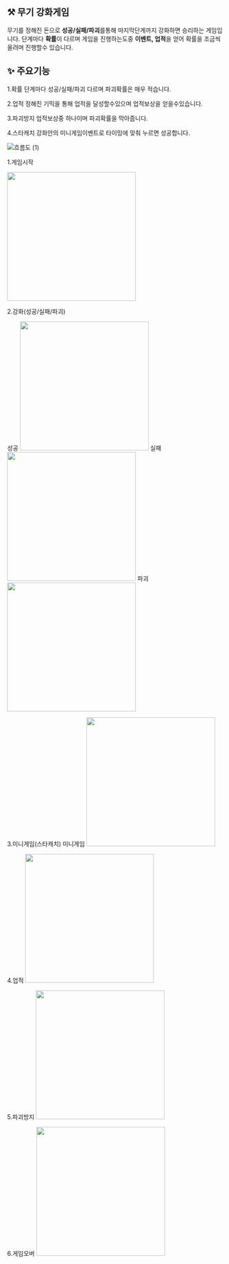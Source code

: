 ## ⚒ 무기 강화게임
무기를 정해진 돈으로 **성공/실패/파괴**를통해 마지막단계까지 강화하면 승리하는 게임입니다. 
단계마다 **확률**이 다르며 게임을 진행하는도중 **이벤트, 업적**을 얻어 확률을 조금씩올려며 진행할수 있습니다.  

## ✨ 주요기능
1.확률
단계마다 성공/실패/파괴 다르며 파괴확률은 매우 적습니다.

2.업적
정해진 기믹을 통해 업적을 달성할수있으며 업적보상을 얻을수있습니다.

3.파괴방지
업적보상중 하나이며 파괴확률을 막아줍니다.

4.스타캐치
강화안의 미니게임이벤트로 타이밍에 맞춰 누르면 성공합니다.

![흐름도 (1)](https://github.com/user-attachments/assets/0dac5413-2ae3-44b4-810d-3bf70b13b189)


1.게임시작

<img src="https://github.com/user-attachments/assets/891d1d3f-4cdc-42c1-a8b1-7276d67fabc8" width="300">

2.강화(성공/실패/파괴)

성공
<img src="https://github.com/user-attachments/assets/1c084c29-1aa4-4640-a25a-df0e44969c03" width="300">
실패
<img src="https://github.com/user-attachments/assets/c74df6b3-dc1c-4a84-a3b5-d08f709dddfd" width="300">
파괴
<img src="https://github.com/user-attachments/assets/fa0757f0-66a1-41b0-9bf2-9276ca20e721" width="300">


3.미니게임(스타캐치)
미니게임
<img src="https://github.com/user-attachments/assets/6410abae-7244-4bfc-986f-87c88a64812a" width="300">


4.업적
<img src="https://github.com/user-attachments/assets/891d1d3f-4cdc-42c1-a8b1-7276d67fabc8" width="300">

5.파괴방지
<img src="https://github.com/user-attachments/assets/891d1d3f-4cdc-42c1-a8b1-7276d67fabc8" width="300">

6.게임오버
<img src="https://github.com/user-attachments/assets/891d1d3f-4cdc-42c1-a8b1-7276d67fabc8" width="300">

